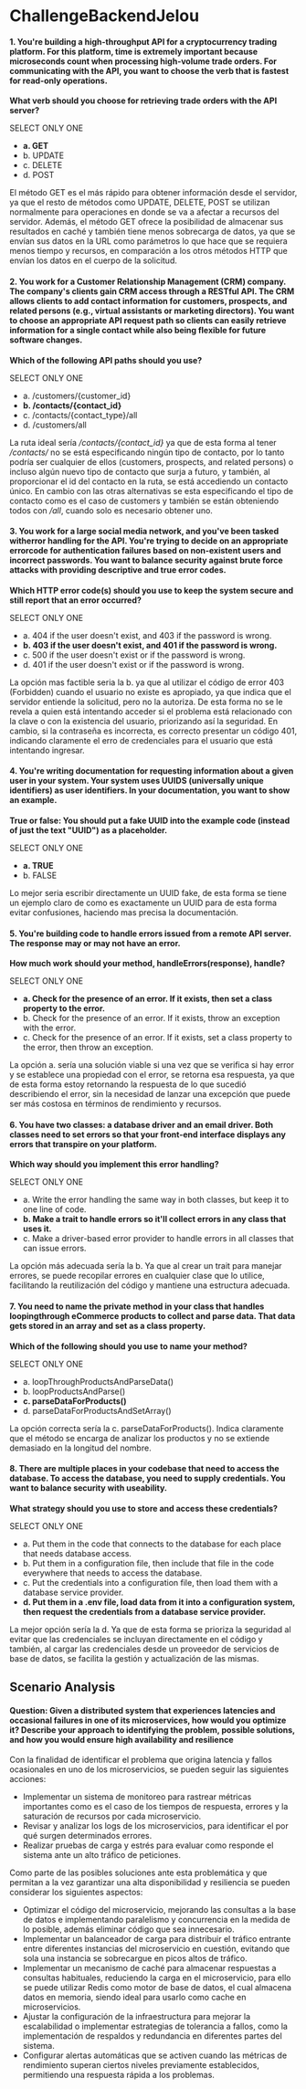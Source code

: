 # ChallengeBackendJelou

#### 1. You're building a high-throughput API for a cryptocurrency trading platform. For this platform, time is extremely important because microseconds count when processing high-volume trade orders. For communicating with the API, you want to choose the verb that is fastest for read-only operations.
**What verb should you choose for retrieving trade orders with the API server?**

SELECT ONLY ONE

- **a. GET** 
- b. UPDATE
- c. DELETE
- d. POST

El método GET es el más rápido para obtener información desde el servidor, ya que el resto de métodos como UPDATE, DELETE, POST se utilizan normalmente para operaciones en donde se va a afectar a recursos del servidor. Además, el método GET ofrece la posibilidad de almacenar sus resultados en caché y también tiene menos sobrecarga de datos, ya que se envían sus datos en la URL como parámetros lo que hace que se requiera menos tiempo y recursos, en comparación a los otros métodos HTTP que envían los datos en el cuerpo de la solicitud.



#### 2. You work for a Customer Relationship Management (CRM) company. The company's clients gain CRM access through a RESTful API. The CRM allows clients to add contact information for customers, prospects, and related persons (e.g., virtual assistants or marketing directors). You want to choose an appropriate API request path so clients can easily retrieve information for a single contact while also being flexible for future software changes.

**Which of the following API paths should you use?**

SELECT ONLY ONE

- a. /customers/{customer_id}
- **b. /contacts/{contact_id}**
- c. /contacts/{contact_type}/all
- d. /customers/all

La ruta ideal sería */contacts/{contact_id}* ya que de esta forma al tener */contacts/* no se está especificando ningún tipo de contacto, por lo tanto podría ser cualquier de ellos (customers, prospects, and related persons) o incluso algún nuevo tipo de contacto que surja a futuro, y también,  al proporcionar el id del contacto en la ruta, se está accediendo un contacto único. En cambio con las otras alternativas se esta especificando el tipo de contacto como es el caso de customers y también se están obteniendo todos con */all*, cuando solo es necesario obtener uno.


#### 3. You work for a large social media network, and you've been tasked witherror handling for the API. You're trying to decide on an appropriate errorcode for authentication failures based on non-existent users and incorrect passwords. You want to balance security against brute force attacks with providing descriptive and true error codes.

**Which HTTP error code(s) should you use to keep the system secure and still report that an error occurred?**


SELECT ONLY ONE

- a. 404 if the user doesn't exist, and 403 if the password is wrong.
- **b. 403 if the user doesn't exist, and 401 if the password is wrong.**
- c. 500 if the user doesn't exist or if the password is wrong.
- d. 401 if the user doesn't exist or if the password is wrong.

La opción mas factible seria la b. ya que al utilizar el código de error 403 (Forbidden) cuando el usuario no existe es apropiado, ya que indica que el servidor entiende la solicitud, pero no la autoriza. De esta forma no se le revela a quien está intentando acceder si el problema está relacionado con la clave o con la existencia del usuario, priorizando así la seguridad. En cambio, si la contraseña es incorrecta, es correcto presentar un código 401, indicando claramente el erro de credenciales para el usuario que está intentando ingresar.



#### 4. You're writing documentation for requesting information about a given user in your system. Your system uses UUIDS (universally unique identifiers) as user identifiers. In your documentation, you want to show an example. 

**True or false: You should put a fake UUID into the example code (instead of just the text "UUID") as a placeholder.**

SELECT ONLY ONE
- **a. TRUE**
- b. FALSE

Lo mejor seria escribir directamente un UUID fake, de esta forma se tiene un ejemplo claro de como es exactamente un UUID para de esta forma evitar confusiones, haciendo mas precisa la documentación.


#### 5. You're building code to handle errors issued from a remote API server. The response may or may not have an error. 

**How much work should your method, handleErrors(response), handle?**

SELECT ONLY ONE

- **a. Check for the presence of an error. If it exists, then set a class property to the error.**
- b. Check for the presence of an error. If it exists, throw an exception with the error.
- c. Check for the presence of an error. If it exists, set a class property to the error, then throw an exception.


La opción a. sería una solución viable si una vez que se verifica si hay error y se establece una propiedad con el error, se retorna esa respuesta, ya que de esta forma estoy retornando la respuesta de lo que sucedió describiendo el error, sin la necesidad de lanzar una excepción que puede ser más costosa en términos de rendimiento y recursos.


#### 6. You have two classes: a database driver and an email driver. Both classes need to set errors so that your front-end interface displays any errors that transpire on your platform.

**Which way should you implement this error handling?**

SELECT ONLY ONE
- a. Write the error handling the same way in both classes, but keep it to one line of code.
- **b. Make a trait to handle errors so it'll collect errors in any class that uses it.**
- c. Make a driver-based error provider to handle errors in all classes that can issue errors.

La opción más adecuada sería la b. Ya que al crear un trait para manejar errores, se puede recopilar errores en cualquier clase que lo utilice, facilitando la reutilización del código y mantiene una estructura adecuada.


#### 7. You need to name the private method in your class that handles loopingthrough eCommerce products to collect and parse data. That data gets stored in an array and set as a class property. 

**Which of the following should you use to name your method?**

SELECT ONLY ONE

- a. loopThroughProductsAndParseData()
- b. loopProductsAndParse()
- **c. parseDataForProducts()**
- d. parseDataForProductsAndSetArray()

La opción correcta sería la c. parseDataForProducts(). Indica claramente que el método se encarga de analizar los productos y no se extiende demasiado en la longitud del nombre.


#### 8. There are multiple places in your codebase that need to access the database. To access the database, you need to supply credentials. You want to balance security with useability. 

**What strategy should you use to store and access these credentials?**

SELECT ONLY ONE

- a. Put them in the code that connects to the database for each place that needs database access.
- b. Put them in a configuration file, then include that file in the code everywhere that needs to access the database.
- c. Put the credentials into a configuration file, then load them with a database service provider.
- **d. Put them in a .env file, load data from it into a configuration system, then request the credentials from a database service provider.**

La mejor opción sería la d. Ya que de esta forma se prioriza la seguridad al evitar que las credenciales se incluyan directamente en el código y también, al cargar las credenciales desde un proveedor de servicios de base de datos, se facilita la gestión y actualización de las mismas.



## Scenario Analysis
#### Question: Given a distributed system that experiences latencies and occasional failures in one of its microservices, how would you optimize it? Describe your approach to identifying the problem, possible solutions, and how you would ensure high availability and resilience


Con la finalidad de identificar el problema que origina latencia y fallos ocasionales en uno de los microservicios, se pueden seguir las siguientes acciones:
- Implementar un sistema de monitoreo para rastrear métricas importantes como es el caso de los tiempos de respuesta, errores y la saturación de recursos por cada microservicio.
- Revisar y analizar los logs de los microservicios, para identificar el por qué surgen determinados errores.
- Realizar pruebas de carga y estrés para evaluar como responde el sistema ante un alto tráfico de peticiones.

Como parte de las posibles soluciones ante esta problemática y que permitan a la vez garantizar una alta disponibilidad y resiliencia se pueden considerar los siguientes aspectos:
- Optimizar el código del microservicio, mejorando las consultas a la base de datos e implementando paralelismo y concurrencia en la medida de lo posible, además eliminar código que sea innecesario.
- Implementar un balanceador de carga para distribuir el tráfico entrante entre diferentes instancias del microservicio en cuestión, evitando que sola una instancia se sobrecargue en picos altos de tráfico.
- Implementar un mecanismo de caché para almacenar respuestas a consultas habituales, reduciendo la carga en el microservicio, para ello se puede utilizar Redis como motor de base de datos, el cual almacena datos en memoria, siendo ideal para usarlo como cache en microservicios.
- Ajustar la configuración de la infraestructura para mejorar la escalabilidad o implementar estrategias de tolerancia a fallos, como la implementación de respaldos y redundancia en diferentes partes del sistema.
- Configurar alertas automáticas que se activen cuando las métricas de rendimiento superan ciertos niveles previamente establecidos, permitiendo una respuesta rápida a los problemas.
